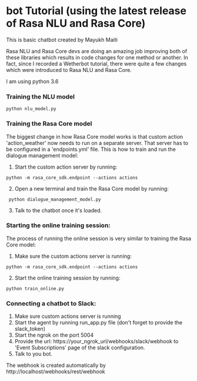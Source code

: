 # bot Tutorial (using the latest release of Rasa NLU and Rasa Core)

This is basic chatbot created by Mayukh Maiti
 
Rasa NLU and Rasa Core devs are doing an amazing job improving both of these libraries which results in code changes for one method or another. In fact, since I recorded a Wetherbot tutorial,
there were quite a few changes which were introduced to Rasa NLU and Rasa Core.

I am using python 3.6

### Training the NLU model
  
``` python nlu_model.py ```

### Training the Rasa Core model

The biggest change in how Rasa Core model works is that custom action 'action_weather' now needs to run on a separate server. That server has to be configured in a 'endpoints.yml' file.  This is how to train and run the dialogue management model:  
1. Start the custom action server by running:  

``` python -m rasa_core_sdk.endpoint --actions actions ```  

2. Open a new terminal and train the Rasa Core model by running:  

``` python dialogue_management_model.py```  
 
3. Talk to the chatbot once it's loaded.  

### Starting the online training session:

The process of running the online session is very similar to training the Rasa Core model:
1. Make sure the custom actions server is running:  

``` python -m rasa_core_sdk.endpoint --actions actions ```  

2. Start the online training session by running:  

``` python train_online.py ```  

### Connecting a chatbot to Slack:
1. Make sure custom actions server is running  
2. Start the agent by running run_app.py file (don't forget to provide the slack_token)  
3. Start the ngrok on the port 5004  
4. Provide the url: https://your_ngrok_url/webhooks/slack/webhook to 'Event Subscriptions' page of the slack configuration.  
5. Talk to you bot.  

The webhook is created automatically by http://localhost/webhooks/rest/webhook




